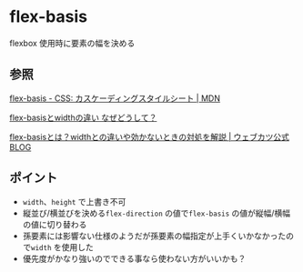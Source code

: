 # flex-basis

flexbox 使用時に要素の幅を決める

## 参照

[flex\-basis \- CSS: カスケーディングスタイルシート \| MDN](https://developer.mozilla.org/ja/docs/Web/CSS/flex-basis)

[flex\-basisとwidthの違い なぜどうして？](https://kanasys.com/tech/830)

[flex\-basisとは？widthとの違いや効かないときの対処を解説 \| ウェブカツ公式BLOG](https://webukatu.com/wordpress/blog/18947/)

## ポイント

* `width`、`height` で上書き不可
* 縦並び/横並びを決める`flex-direction` の値で`flex-basis` の値が縦幅/横幅の値に切り替わる
* 孫要素には影響ない仕様のようだが孫要素の幅指定が上手くいかなかったので`width` を使用した
* 優先度がかなり強いのでできる事なら使わない方がいいかも？


